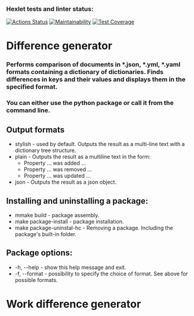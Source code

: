 ### Hexlet tests and linter status:
[![Actions Status](https://github.com/despiqqqq/python-project-50/workflows/hexlet-check/badge.svg)](https://github.com/despiqqqq/python-project-50/actions)
[![Maintainability](https://api.codeclimate.com/v1/badges/9ec6da9ee736e21cec66/maintainability)](https://codeclimate.com/github/despiqqqq/python-project-50/maintainability)
[![Test Coverage](https://api.codeclimate.com/v1/badges/9ec6da9ee736e21cec66/test_coverage)](https://codeclimate.com/github/despiqqqq/python-project-50/test_coverage)
# Difference generator

### Performs comparison of documents in *.json, *.yml, *.yaml formats containing a dictionary of dictionaries. Finds differences in keys and their values and displays them in the specified format.

### You can either use the python package or call it from the command line.





##  Output formats

* stylish - used by default. Outputs the result as a multi-line text with a dictionary tree structure.
* plain - Outputs the result as a multiline text in the form:
  * Property ... was added ...
  * Property ... was removed ...
  * Property ... was updated ...
* json - Outputs the result as a json object.


## Installing and uninstalling a package:

* mmake build - package assembly.
* make package-install - package installation.
* make package-uninstal-hc - Removing a package. Including the package's built-in folder.


## Package options:
* -h, --help - show this help message and exit.
* -f, --format - possibility to specify the choice of format. See above for possible formats.


# Work difference generator